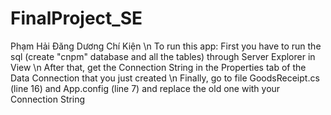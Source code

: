 # FinalProject_SE
Phạm Hải Đăng
Dương Chí Kiện
\n
To run this app:
First you have to run the sql (create "cnpm" database and all the tables) through Server Explorer in View
\n
After that, get the Connection String in the Properties tab of the Data Connection that you just created
\n
Finally, go to file GoodsReceipt.cs (line 16) and App.config (line 7) and replace the old one with your Connection String
